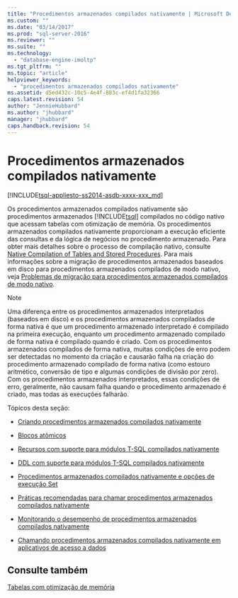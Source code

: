 ```yaml
---
title: "Procedimentos armazenados compilados nativamente | Microsoft Docs"
ms.custom: ""
ms.date: "03/14/2017"
ms.prod: "sql-server-2016"
ms.reviewer: ""
ms.suite: ""
ms.technology: 
  - "database-engine-imoltp"
ms.tgt_pltfrm: ""
ms.topic: "article"
helpviewer_keywords: 
  - "procedimentos armazenados compilados nativamente"
ms.assetid: d5ed432c-10c5-4e4f-883c-ef4d1fa32366
caps.latest.revision: 54
author: "JennieHubbard"
ms.author: "jhubbard"
manager: "jhubbard"
caps.handback.revision: 54
---
```

# Procedimentos armazenados compilados nativamente
[!INCLUDE[tsql-appliesto-ss2014-asdb-xxxx-xxx_md](../../includes/tsql-appliesto-ss2014-asdb-xxxx-xxx-md.md)]

  Os procedimentos armazenados compilados nativamente são procedimentos armazenados [!INCLUDE[tsql](../../includes/tsql-md.md)] compilados no código nativo que acessam tabelas com otimização de memória. Os procedimentos armazenados compilados nativamente proporcionam a execução eficiente das consultas e da lógica de negócios no procedimento armazenado. Para obter mais detalhes sobre o processo de compilação nativo, consulte [Native Compilation of Tables and Stored Procedures](../../relational-databases/in-memory-oltp/native-compilation-of-tables-and-stored-procedures.md). Para mais informações sobre a migração de procedimentos armazenados baseados em disco para procedimentos armazenados compilados de modo nativo, veja [Problemas de migração para procedimentos armazenados compilados de modo nativo](../../relational-databases/in-memory-oltp/migration-issues-for-natively-compiled-stored-procedures.md).  
  
> [!NOTE]  
>  Uma diferença entre os procedimentos armazenados interpretados (baseados em disco) e os procedimentos armazenados compilados de forma nativa é que um procedimento armazenado interpretado é compilado na primeira execução, enquanto um procedimento armazenado compilado de forma nativa é compilado quando é criado. Com os procedimentos armazenados compilados de forma nativa, muitas condições de erro podem ser detectadas no momento da criação e causarão falha na criação do procedimento armazenado compilado de forma nativa (como estouro aritmético, conversão de tipo e algumas condições de divisão por zero). Com os procedimentos armazenados interpretados, essas condições de erro, geralmente, não causam falha quando o procedimento armazenado é criado, mas todas as execuções falharão.  
  
 Tópicos desta seção:  
  
-   [Criando procedimentos armazenados compilados nativamente](../../relational-databases/in-memory-oltp/creating-natively-compiled-stored-procedures.md)  
  
-   [Blocos atômicos](../../relational-databases/in-memory-oltp/blocos-atômicos-nos-procedimentos-nativos.md)  
  
-   [Recursos com suporte para módulos T-SQL compilados nativamente](../../relational-databases/in-memory-oltp/supported-features-for-natively-compiled-t-sql-modules.md)  
  
-   [DDL com suporte para módulos T-SQL compilados nativamente](../../relational-databases/in-memory-oltp/supported-ddl-for-natively-compiled-t-sql-modules.md)  
  
-   [Procedimentos armazenados compilados nativamente e opções de execução Set](../../relational-databases/in-memory-oltp/natively-compiled-stored-procedures-and-execution-set-options.md)  
  
-   [Práticas recomendadas para chamar procedimentos armazenados compilados nativamente](../../relational-databases/in-memory-oltp/best-practices-for-calling-natively-compiled-stored-procedures.md)  
  
-   [Monitorando o desempenho de procedimentos armazenados compilados nativamente](../../relational-databases/in-memory-oltp/monitoring-performance-of-natively-compiled-stored-procedures.md)  
  
-   [Chamando procedimentos armazenados compilados nativamente em aplicativos de acesso a dados](../../relational-databases/in-memory-oltp/calling-natively-compiled-stored-procedures-from-data-access-applications.md)  
  
## Consulte também  
 [Tabelas com otimização de memória](../../relational-databases/in-memory-oltp/memory-optimized-tables.md)  
  
  